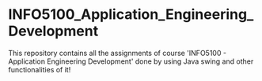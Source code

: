 # INFO5100_Application_Engineering_Development
This repository contains all the assignments of course 'INFO5100 - Application Engineering Development' done by using Java swing and other functionalities of it!
